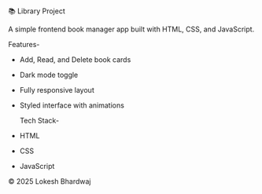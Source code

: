  📚 Library Project

A simple frontend book manager app built with HTML, CSS, and JavaScript.

  Features-

- Add, Read, and Delete book cards
- Dark mode toggle
- Fully responsive layout
- Styled interface with animations

  Tech Stack-

- HTML
- CSS
- JavaScript



© 2025 Lokesh Bhardwaj
